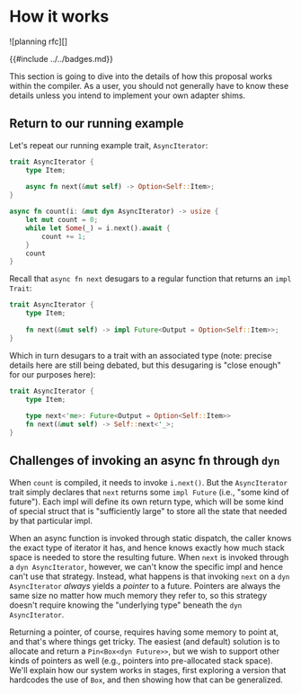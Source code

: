 # How it works

![planning rfc][]

{{#include ../../badges.md}}

This section is going to dive into the details of how this proposal works within the compiler. As a user, you should not generally have to know these details unless you intend to implement your own adapter shims.

## Return to our running example

Let's repeat our running example trait, `AsyncIterator`:

```rust
trait AsyncIterator {
    type Item;
    
    async fn next(&mut self) -> Option<Self::Item>;
}

async fn count(i: &mut dyn AsyncIterator) -> usize {
    let mut count = 0;
    while let Some(_) = i.next().await {
        count += 1;
    }
    count
}
```

Recall that `async fn next` desugars to a regular function that returns an `impl Trait`:

```rust
trait AsyncIterator {
    type Item;
    
    fn next(&mut self) -> impl Future<Output = Option<Self::Item>>;
}
```

Which in turn desugars to a trait with an associated type (note: precise details here are still being debated, but this desugaring is "close enough" for our purposes here):

```rust
trait AsyncIterator {
    type Item;
    
    type next<'me>: Future<Output = Option<Self::Item>>
    fn next(&mut self) -> Self::next<'_>;
}
```

## Challenges of invoking an async fn through `dyn`

When `count` is compiled, it needs to invoke `i.next()`. But the `AsyncIterator` trait simply declares that `next` returns some `impl Future` (i.e., "some kind of future"). Each impl will define its own return type, which will be some kind of special struct that is "sufficiently large" to store all the state that needed by that particular impl.

When an async function is invoked through static dispatch, the caller knows the exact type of iterator it has, and hence knows exactly how much stack space is needed to store the resulting future. When `next` is invoked through a `dyn AsyncIterator`, however, we can't know the specific impl and hence can't use that strategy. Instead, what happens is that invoking `next` on a `dyn AsyncIterator` *always* yields a *pointer* to a future. Pointers are always the same size no matter how much memory they refer to, so this strategy doesn't require knowing the "underlying type" beneath the `dyn AsyncIterator`.

Returning a pointer, of course, requires having some memory to point at, and that's where things get tricky. The easiest (and default) solution is to allocate and return a `Pin<Box<dyn Future>>`, but we wish to support other kinds of pointers as well (e.g., pointers into pre-allocated stack space). We'll explain how our system works in stages, first exploring a version that hardcodes the use of `Box`, and then showing how that can be generalized.
